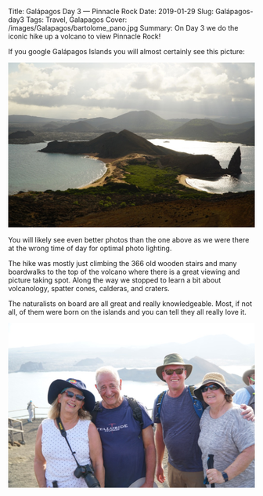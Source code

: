 Title: Galápagos Day 3 — Pinnacle Rock
Date: 2019-01-29
Slug: Galápagos-day3
Tags: Travel, Galapagos
Cover: /images/Galapagos/bartolome_pano.jpg
Summary: On Day 3 we do the iconic hike up a volcano to view Pinnacle Rock!

If you google Galápagos Islands you will almost certainly see this picture:

![](/images/Galapagos/pinnacle_view.jpg)

You will likely see even better photos than the one above as we were there at the wrong time of day for optimal photo lighting.

The hike was mostly just climbing the 366 old wooden stairs and many boardwalks to the top of the volcano where there is a great viewing and picture taking spot.  Along the way we stopped to learn a bit about volcanology, spatter cones, calderas, and craters.  

The naturalists on board are all great and really knowledgeable.  Most, if not all, of them were born on the islands and you can tell they all really love it.

![](/images/Galapagos/pinnacle_group.jpg)
